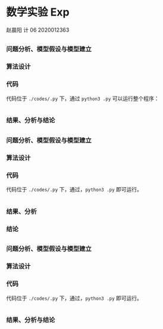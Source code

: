 # 数学实验 Exp 

赵晨阳 计 06 2020012363

## 

### 问题分析、模型假设与模型建立



### 算法设计



### 代码

代码位于 `./codes/.py` 下，通过 `python3 .py` 可以运行整个程序：

```python

```

### 结果、分析与结论



## 

### 问题分析、模型假设与模型建立

### 算法设计

### 代码

代码位于 `./codes/.py` 下，通过，`python3 .py` 即可运行。

```py

```

### 结果、分析

### 结论

## 

### 问题分析、模型假设与模型建立

### 算法设计

### 代码

代码位于 `./codes/.py` 下，通过，`python3 .py` 即可运行。

```python

```

### 结果、分析与结论

